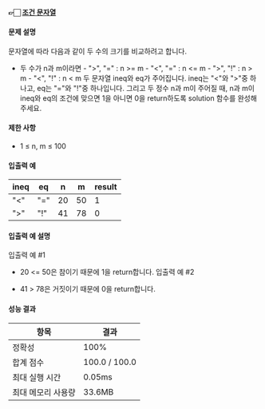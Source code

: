 #### 👉🏻 [조건 문자열](https://school.programmers.co.kr/learn/courses/30/lessons/181934)

#### 문제 설명

문자열에 따라 다음과 같이 두 수의 크기를 비교하려고 합니다.

- 두 수가 n과 m이라면 - ">", "=" : n >= m - "<", "=" : n <= m - ">", "!" : n > m - "<", "!" : n < m
  두 문자열 ineq와 eq가 주어집니다. ineq는 "<"와 ">"중 하나고, eq는 "="와 "!"중 하나입니다. 그리고 두 정수 n과 m이 주어질 때, n과 m이 ineq와 eq의 조건에 맞으면 1을 아니면 0을 return하도록 solution 함수를 완성해주세요.

#### 제한 사항

- 1 ≤ n, m ≤ 100

#### 입출력 예

| ineq | eq  | n   | m   | result |
| ---- | --- | --- | --- | ------ |
| "<"  | "=" | 20  | 50  | 1      |
| ">"  | "!" | 41  | 78  | 0      |

#### 입출력 예 설명

입출력 예 #1

- 20 <= 50은 참이기 때문에 1을 return합니다.
  입출력 예 #2

- 41 > 78은 거짓이기 때문에 0을 return합니다.

#### 성능 결과

| 항목               | 결과          |
| ------------------ | ------------- |
| 정확성             | 100%          |
| 합계 점수          | 100.0 / 100.0 |
| 최대 실행 시간     | 0.05ms        |
| 최대 메모리 사용량 | 33.6MB        |
